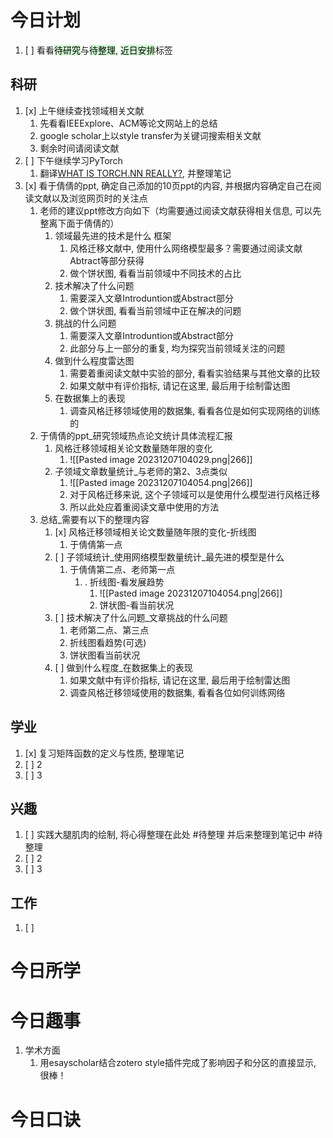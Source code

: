 # 今日计划

1. [ ] 看看<mark style="background: #BBFABBA6;">待研究</mark>与<mark style="background: #BBFABBA6;">待整理</mark>,  <mark style="background: #BBFABBA6;">近日安排</mark>标签

## 科研

1. [x] 上午继续查找领域相关文献
	1. 先看看IEEExplore、ACM等论文网站上的总结
	2. google scholar上以style transfer为关键词搜索相关文献
	3. 剩余时间请阅读文献
2. [ ] 下午继续学习PyTorch
	1. 翻译[WHAT IS TORCH.NN REALLY?](https://pytorch.org/tutorials/beginner/nn_tutorial.html#sphx-glr-beginner-nn-tutorial-py), 并整理笔记
3. [x] 看于倩倩的ppt, 确定自己添加的10页ppt的内容, 并根据内容确定自己在阅读文献以及浏览网页时的关注点
	1. 老师的建议ppt修改方向如下（均需要通过阅读文献获得相关信息, 可以先整离下面于倩倩的）
		1. 领域最先进的技术是什么 框架
			1. 风格迁移文献中, 使用什么网络模型最多？需要通过阅读文献Abtract等部分获得
			2. 做个饼状图, 看看当前领域中不同技术的占比
		2. 技术解决了什么问题
			1. 需要深入文章Introduntion或Abstract部分
			2. 做个饼状图, 看看当前领域中正在解决的问题
		3. 挑战的什么问题
			1. 需要深入文章Introduntion或Abstract部分
			2. 此部分与上一部分的重复, 均为探究当前领域关注的问题
		4. 做到什么程度雷达图
			1. 需要着重阅读文献中实验的部分, 看看实验结果与其他文章的比较
			2. 如果文献中有评价指标, 请记在这里, 最后用于绘制雷达图
		6. 在数据集上的表现
			1. 调查风格迁移领域使用的数据集, 看看各位是如何实现网络的训练的
	2. 于倩倩的ppt_研究领域热点论文统计具体流程汇报
		1. 风格迁移领域相关论文数量随年限的变化
			1. ![[Pasted image 20231207104029.png|266]]
		2. 子领域文章数量统计_与老师的第2、3点类似
			1. ![[Pasted image 20231207104054.png|266]]
			2. 对于风格迁移来说, 这个子领域可以是使用什么模型进行风格迁移
			3. 所以此处应着重阅读文章中使用的方法
	3. 总结_需要有以下的整理内容
		1. [x] 风格迁移领域相关论文数量随年限的变化-折线图
			1. 于倩倩第一点
		2. [ ] 子领域统计\_使用网络模型数量统计\_最先进的模型是什么
			1. 于倩倩第二点、老师第一点
				1. . 折线图-看发展趋势
					1. ![[Pasted image 20231207104054.png|266]]
					2. 饼状图-看当前状况
		3. [ ] 技术解决了什么问题\_文章挑战的什么问题
			1. 老师第二点、第三点
			2. 折线图看趋势(可选)
			3. 饼状图看当前状况
		4. [ ] 做到什么程度\_在数据集上的表现
			1. 如果文献中有评价指标, 请记在这里, 最后用于绘制雷达图
			2. 调查风格迁移领域使用的数据集, 看看各位如何训练网络


## 学业

1. [x] 复习矩阵函数的定义与性质, 整理笔记
2. [ ] 2
3. [ ] 3 

## 兴趣

1. [ ] 实践大腿肌肉的绘制, 将心得整理在此处 #待整理 并后来整理到笔记中 #待整理  
2. [ ] 2
3. [ ] 3 


## 工作

1. [ ] 

# 今日所学



# 今日趣事

1. 学术方面
	1. 用esayscholar结合zotero style插件完成了影响因子和分区的直接显示, 很棒！

# 今日口诀


